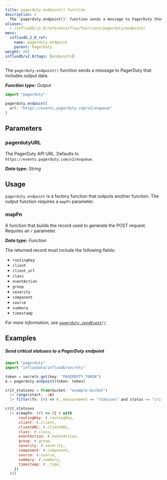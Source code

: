 ```yaml
---
title: pagerduty.endpoint() function
description: >
  The `pagerduty.endpoint()` function sends a message to PagerDuty that includes output data.
aliases:
  - /influxdb/v2.0/reference/flux/functions/pagerduty/endpoint/
menu:
  influxdb_2_0_ref:
    name: pagerduty.endpoint
    parent: PagerDuty
weight: 202
influxdb/v2.0/tags: [endpoints]
---
```


The `pagerduty.endpoint()` function sends a message to PagerDuty that includes output data.

_**Function type:** Output_

```js
import "pagerduty"

pagerduty.endpoint(
  url: "https://events.pagerduty.com/v2/enqueue"
)
```

## Parameters

### pagerdutyURL
The PagerDuty API URL.
Defaults to `https://events.pagerduty.com/v2/enqueue`.

_**Data type:** String_

## Usage
`pagerduty.endpoint` is a factory function that outputs another function.
The output function requires a `mapFn` parameter.

### mapFn
A function that builds the record used to generate the POST request.
Requires an `r` parameter.

_**Data type:** Function_

The returned record must include the following fields:

- `routingKey`
- `client`
- `client_url`
- `class`
- `eventAction`
- `group`
- `severity`
- `component`
- `source`
- `summary`
- `timestamp`

_For more information, see [`pagerduty.sendEvent()`](/influxdb/v2.0/reference/flux/stdlib/pagerduty/sendevent/)_

## Examples

##### Send critical statuses to a PagerDuty endpoint
```js
import "pagerduty"
import "influxdata/influxdb/secrets"

token = secrets.get(key: "PAGERDUTY_TOKEN")
e = pagerduty.endpoint(token: token)

crit_statuses = from(bucket: "example-bucket")
  |> range(start: -1m)
  |> filter(fn: (r) => r._measurement == "statuses" and status == "crit")

crit_statuses
  |> e(mapFn: (r) => ({ r with
      routingKey: r.routingKey,
      client: r.client,
      clientURL: r.clientURL,
      class: r.class,
      eventAction: r.eventAction,
      group: r.group,
      severity: r.severity,
      component: r.component,
      source: r.source,
      summary: r.summary,
      timestamp: r._time,
    })
  )()
```
